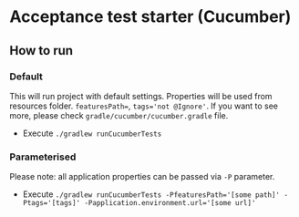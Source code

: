# Acceptance test starter (Cucumber)

## How to run

### Default
This will run project with default settings. Properties will be used from resources folder.
`featuresPath=`, `tags='not @Ignore'`. If you want to see more, please check `gradle/cucumber/cucumber.gradle` file.
* Execute `./gradlew runCucumberTests`

### Parameterised
Please note: all application properties can be passed via `-P` parameter.
* Execute `./gradlew runCucumberTests -PfeaturesPath='[some path]' -Ptags='[tags]' -Papplication.environment.url='[some url]'`